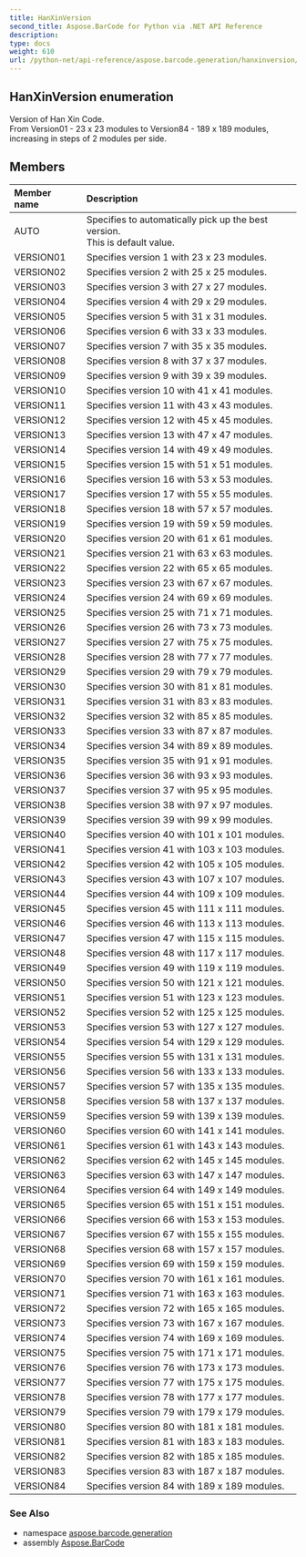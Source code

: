 ```yaml
---
title: HanXinVersion
second_title: Aspose.BarCode for Python via .NET API Reference
description: 
type: docs
weight: 610
url: /python-net/api-reference/aspose.barcode.generation/hanxinversion/
---
```


## HanXinVersion enumeration

Version of Han Xin Code.<br/>            From Version01 - 23 x 23 modules to Version84 - 189 x 189 modules, increasing in steps of 2 modules per side.

## Members
| Member name | Description |
| :- | :- |
|AUTO|Specifies to automatically pick up the best version.<br/>            This is default value.|
|VERSION01|Specifies version 1 with 23 x 23 modules.|
|VERSION02|Specifies version 2 with 25 x 25 modules.|
|VERSION03|Specifies version 3 with 27 x 27 modules.|
|VERSION04|Specifies version 4 with 29 x 29 modules.|
|VERSION05|Specifies version 5 with 31 x 31 modules.|
|VERSION06|Specifies version 6 with 33 x 33 modules.|
|VERSION07|Specifies version 7 with 35 x 35 modules.|
|VERSION08|Specifies version 8 with 37 x 37 modules.|
|VERSION09|Specifies version 9 with 39 x 39 modules.|
|VERSION10|Specifies version 10 with 41 x 41 modules.|
|VERSION11|Specifies version 11 with 43 x 43 modules.|
|VERSION12|Specifies version 12 with 45 x 45 modules.|
|VERSION13|Specifies version 13 with 47 x 47 modules.|
|VERSION14|Specifies version 14 with 49 x 49 modules.|
|VERSION15|Specifies version 15 with 51 x 51 modules.|
|VERSION16|Specifies version 16 with 53 x 53 modules.|
|VERSION17|Specifies version 17 with 55 x 55 modules.|
|VERSION18|Specifies version 18 with 57 x 57 modules.|
|VERSION19|Specifies version 19 with 59 x 59 modules.|
|VERSION20|Specifies version 20 with 61 x 61 modules.|
|VERSION21|Specifies version 21 with 63 x 63 modules.|
|VERSION22|Specifies version 22 with 65 x 65 modules.|
|VERSION23|Specifies version 23 with 67 x 67 modules.|
|VERSION24|Specifies version 24 with 69 x 69 modules.|
|VERSION25|Specifies version 25 with 71 x 71 modules.|
|VERSION26|Specifies version 26 with 73 x 73 modules.|
|VERSION27|Specifies version 27 with 75 x 75 modules.|
|VERSION28|Specifies version 28 with 77 x 77 modules.|
|VERSION29|Specifies version 29 with 79 x 79 modules.|
|VERSION30|Specifies version 30 with 81 x 81 modules.|
|VERSION31|Specifies version 31 with 83 x 83 modules.|
|VERSION32|Specifies version 32 with 85 x 85 modules.|
|VERSION33|Specifies version 33 with 87 x 87 modules.|
|VERSION34|Specifies version 34 with 89 x 89 modules.|
|VERSION35|Specifies version 35 with 91 x 91 modules.|
|VERSION36|Specifies version 36 with 93 x 93 modules.|
|VERSION37|Specifies version 37 with 95 x 95 modules.|
|VERSION38|Specifies version 38 with 97 x 97 modules.|
|VERSION39|Specifies version 39 with 99 x 99 modules.|
|VERSION40|Specifies version 40 with 101 x 101 modules.|
|VERSION41|Specifies version 41 with 103 x 103 modules.|
|VERSION42|Specifies version 42 with 105 x 105 modules.|
|VERSION43|Specifies version 43 with 107 x 107 modules.|
|VERSION44|Specifies version 44 with 109 x 109 modules.|
|VERSION45|Specifies version 45 with 111 x 111 modules.|
|VERSION46|Specifies version 46 with 113 x 113 modules.|
|VERSION47|Specifies version 47 with 115 x 115 modules.|
|VERSION48|Specifies version 48 with 117 x 117 modules.|
|VERSION49|Specifies version 49 with 119 x 119 modules.|
|VERSION50|Specifies version 50 with 121 x 121 modules.|
|VERSION51|Specifies version 51 with 123 x 123 modules.|
|VERSION52|Specifies version 52 with 125 x 125 modules.|
|VERSION53|Specifies version 53 with 127 x 127 modules.|
|VERSION54|Specifies version 54 with 129 x 129 modules.|
|VERSION55|Specifies version 55 with 131 x 131 modules.|
|VERSION56|Specifies version 56 with 133 x 133 modules.|
|VERSION57|Specifies version 57 with 135 x 135 modules.|
|VERSION58|Specifies version 58 with 137 x 137 modules.|
|VERSION59|Specifies version 59 with 139 x 139 modules.|
|VERSION60|Specifies version 60 with 141 x 141 modules.|
|VERSION61|Specifies version 61 with 143 x 143 modules.|
|VERSION62|Specifies version 62 with 145 x 145 modules.|
|VERSION63|Specifies version 63 with 147 x 147 modules.|
|VERSION64|Specifies version 64 with 149 x 149 modules.|
|VERSION65|Specifies version 65 with 151 x 151 modules.|
|VERSION66|Specifies version 66 with 153 x 153 modules.|
|VERSION67|Specifies version 67 with 155 x 155 modules.|
|VERSION68|Specifies version 68 with 157 x 157 modules.|
|VERSION69|Specifies version 69 with 159 x 159 modules.|
|VERSION70|Specifies version 70 with 161 x 161 modules.|
|VERSION71|Specifies version 71 with 163 x 163 modules.|
|VERSION72|Specifies version 72 with 165 x 165 modules.|
|VERSION73|Specifies version 73 with 167 x 167 modules.|
|VERSION74|Specifies version 74 with 169 x 169 modules.|
|VERSION75|Specifies version 75 with 171 x 171 modules.|
|VERSION76|Specifies version 76 with 173 x 173 modules.|
|VERSION77|Specifies version 77 with 175 x 175 modules.|
|VERSION78|Specifies version 78 with 177 x 177 modules.|
|VERSION79|Specifies version 79 with 179 x 179 modules.|
|VERSION80|Specifies version 80 with 181 x 181 modules.|
|VERSION81|Specifies version 81 with 183 x 183 modules.|
|VERSION82|Specifies version 82 with 185 x 185 modules.|
|VERSION83|Specifies version 83 with 187 x 187 modules.|
|VERSION84|Specifies version 84 with 189 x 189 modules.|

### See Also

* namespace [aspose.barcode.generation](/barcode/python-net/api-reference/aspose.barcode.generation/)
* assembly [Aspose.BarCode](/barcode/python-net/api-reference/)

